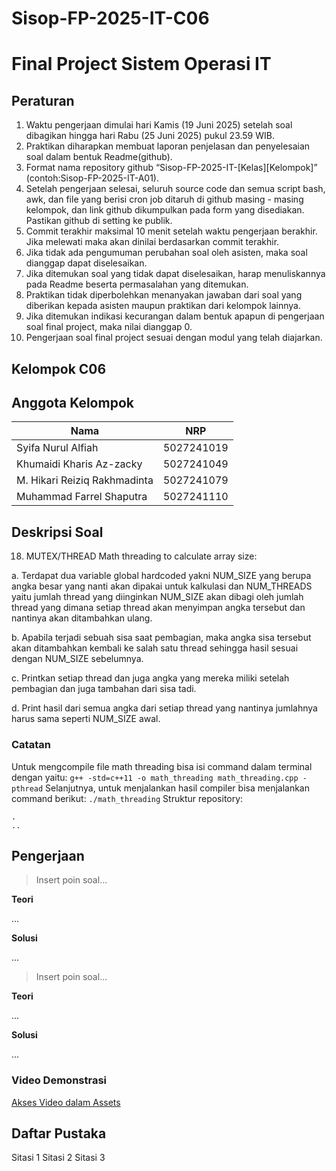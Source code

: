 # Sisop-FP-2025-IT-C06

# Final Project Sistem Operasi IT

## Peraturan
1. Waktu pengerjaan dimulai hari Kamis (19 Juni 2025) setelah soal dibagikan hingga hari Rabu (25 Juni 2025) pukul 23.59 WIB.
2. Praktikan diharapkan membuat laporan penjelasan dan penyelesaian soal dalam bentuk Readme(github).
3. Format nama repository github “Sisop-FP-2025-IT-[Kelas][Kelompok]” (contoh:Sisop-FP-2025-IT-A01).
4. Setelah pengerjaan selesai, seluruh source code dan semua script bash, awk, dan file yang berisi cron job ditaruh di github masing - masing kelompok, dan link github dikumpulkan pada form yang disediakan. Pastikan github di setting ke publik.
5. Commit terakhir maksimal 10 menit setelah waktu pengerjaan berakhir. Jika melewati maka akan dinilai berdasarkan commit terakhir.
6. Jika tidak ada pengumuman perubahan soal oleh asisten, maka soal dianggap dapat diselesaikan.
7. Jika ditemukan soal yang tidak dapat diselesaikan, harap menuliskannya pada Readme beserta permasalahan yang ditemukan.
8. Praktikan tidak diperbolehkan menanyakan jawaban dari soal yang diberikan kepada asisten maupun praktikan dari kelompok lainnya.
9. Jika ditemukan indikasi kecurangan dalam bentuk apapun di pengerjaan soal final project, maka nilai dianggap 0.
10. Pengerjaan soal final project sesuai dengan modul yang telah diajarkan.

## Kelompok C06

## Anggota Kelompok
| Nama                       | NRP        |
|----------------------------|------------|
|Syifa Nurul Alfiah          | 5027241019 |
|Khumaidi Kharis Az-zacky    | 5027241049 |
|M. Hikari Reiziq Rakhmadinta| 5027241079 |
|Muhammad Farrel Shaputra    | 5027241110 |

## Deskripsi Soal

18. MUTEX/THREAD Math threading to calculate array size:
    
a. Terdapat dua variable global hardcoded yakni NUM_SIZE yang berupa angka besar yang nanti akan dipakai untuk kalkulasi dan NUM_THREADS yaitu jumlah thread yang diinginkan
NUM_SIZE akan dibagi oleh jumlah thread yang dimana setiap thread akan menyimpan angka tersebut dan nantinya akan ditambahkan ulang.

b. Apabila terjadi sebuah sisa saat pembagian, maka angka sisa tersebut akan ditambahkan kembali ke salah satu thread sehingga hasil sesuai dengan NUM_SIZE sebelumnya.

c. Printkan setiap thread dan juga angka yang mereka miliki setelah pembagian dan juga tambahan dari sisa tadi.

d. Print hasil dari semua angka dari setiap thread yang nantinya jumlahnya harus sama seperti NUM_SIZE awal.


### Catatan
Untuk mengcompile file math threading bisa isi command dalam terminal dengan yaitu: 
`g++ -std=c++11 -o math_threading math_threading.cpp -pthread` 
Selanjutnya, untuk menjalankan hasil compiler bisa menjalankan command berikut:
`./math_threading`
Struktur repository:
```
.
..
```

## Pengerjaan

> Insert poin soal...

**Teori**

...

**Solusi**

...

> Insert poin soal...

**Teori**

...

**Solusi**

...

### Video Demonstrasi

[Akses Video dalam Assets](./assets/Video_demo.mkv)



## Daftar Pustaka

Sitasi 1
Sitasi 2
Sitasi 3
